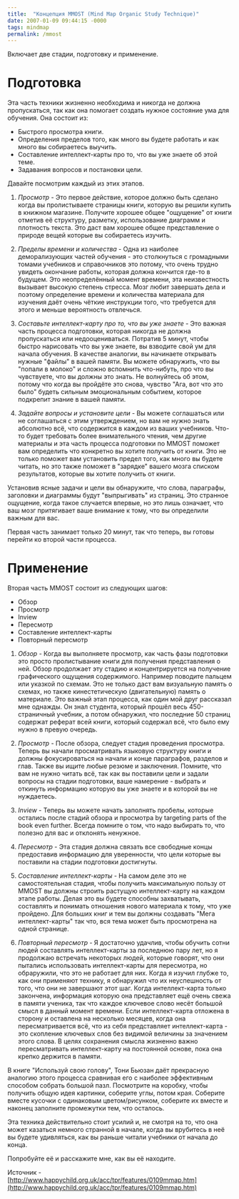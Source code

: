 ```yaml
---
title:  "Концепция MMOST (Mind Map Organic Study Technique)"
date: 2007-01-09 09:44:15 -0000
tags: mindmap
permalink: /mmost
---
```


Включает две стадии, подготовку и применение.

# Подготовка

Эта часть техники жизненно необходима и никогда не должна пропускаться, так как она помогает создать нужное состояние ума для обучения. Она состоит из:

- Быстрого просмотра книги.
- Определения пределов того, как много вы будете работать и как много вы собираетесь выучить.
- Составление интеллект-карты про то, что вы уже знаете об этой теме.
- Задавания вопросов и постановки цели.

Давайте посмотрим каждый из этих этапов.

1) *Просмотр* - Это первое действие, которое должно быть сделано когда вы пролистываете страницы книги, которую вы решили купить в книжном магазине. Получите хорошее общее "ощущение" от книги отметив её структуру, разметку, использование диаграмм и плотность текста. Это даст вам хорошее общее представление о природе вещей которые вы собираетесь изучить.

2) *Пределы времени и количества* - Одна из наиболее деморализующих частей обучения - это столкнуться с громадными томами учебников и справочников это потому, что очень трудно увидеть окончание работы, которая должна кончится где-то в будущем. Это неопределённый момент времени, эта неизвестность вызывает высокую степень стресса. Мозг любит завершать дела и поэтому определение времени и количества материала для изучения даёт очень чёткие инструкции того, что требуется для этого и меньше вероятность отвлечься.

3) *Составьте интеллект-карту про то, что вы уже знаете* - Это важная часть процесса подготовки, которая никогда не должна пропускаться или недооцениваться. Потратив 5 минут, чтобы быстро нарисовать что вы уже знаете, вы взводите свой ум для начала обучения. В качестве аналогии, вы начинаете открывать нужные "файлы" в вашей памяти. Вы можете обнаружить, что вы "попали в молоко" и сложно вспомнить что-нибуть, про что вы чувствуете, что вы должны это знать. Не волнуйтесь об этом, потому что когда вы пройдёте это снова, чувство "Ага, вот что это было" будеть сильным эмоциональным событием, которое подкрепит знание в вашей памяти.

4) *Задайте вопросы и установите цели* - Вы можете соглашаться или не соглашаться с этим утверждением, но вам не нужно знать абсолютно всё, что содержится в каждом из ваших учебников. Что-то будет требовать более внимательного чтения, чем другие материалы и эта часть процесса подготовки по MMOST поможет вам определить что конкретно вы хотите получить от книги. Это не только поможет вам установить предел того, как много вы будете читать, но это также поможет в "зарядке" вашего мозга списком результатов, которые вы хотите получить от книги. 

Установив ясные задачи и цели вы обнаружите, что слова, параграфы, заголовки и диаграммы будут "выпрыгивать" из страниц. Это странное ощущение, когда такое случается впервые, но это лишь означает, что ваш мозг притягивает ваше внимание к тому, что вы определили важным для вас. 

Первая часть занимает только 20 минут, так что теперь, вы готовы перейти ко второй части процесса.

# Применение

Вторая часть MMOST состоит из следующих шагов:

- Обзор
- Просмотр
- Inview
- Пересмотр
- Составление интеллект-карты
- Повторный пересмотр

1) *Обзор* - Когда вы выполняете просмотр, как часть фазы подготовки это просто пролистывание книги для получения представления о ней. Обзор продолжает эту стадию и концентрируется на получение графического ощущения содержимого. Например поводите пальцем или указкой по схемам. Это не только даст вам визуальную память о схемах, но также кинестетическую (двигательную) память о материале. Это важный этап процесса, как один мой друг рассказал мне однажды. Он знал студента, который прошёл весь 450-страничный учебник, а потом обнаружил, что последние 50 страниц содержат реферат всей книги, который содержал всё, что было ему нужно в превую очередь.

2) *Просмотр* - После обзора, следует стадия проведения просмотра. Теперь вы начали просматривать языковую структуру книги и должны фокусироваться на начали и конце параграфов, разделов и глав. Также вы ищите любые резюме и заключения. Помните, что вам не нужно читать всё, так как вы поставили цели и задали вопросы на стадии подготовки, ваше намерение - выбрать и откинуть информацию которую вы уже знаете и в которой вы не нуждаетесь.

3) *Inview* - Теперь вы можете начать заполнять пробелы, которые остались после стадий обзора и просмотра by targeting parts of the book even further.  Всегда помните о том, что надо выбирать то, что полезно для вас и отклонять ненужное. 

4) *Пересмотр* - Эта стадия должна связать все свободные концы предоставив информацию для уверенности, что цели которые вы поставили на стадии подготовки достигнуты.

5) *Составление интеллект-карты* - На самом деле это не самостоятельная стадия, чтобы получить максимальную пользу от MMOST вы должны строить растущую интеллект-карту на каждом этапе работы. Делая это вы будете способны захватывать, составлять и понимать отношения нового материала к тому, что уже пройдено. Для больших книг и тем вы должны создавать "Мега интеллект-карты" так что, вся тема может быть просмотрена на одной странице.

6) *Повторный пересмотр* - Я достаточно удачлив, чтобы обучить сотни людей составлять интеллект-карты за последнюю пару лет, но я продолжаю встречать некоторых людей, которые говорят, что они пытались использовать интеллект-карты для пересмотра, но обраружили, что это не работает для них. Когда я изучил глубже то, как они применяют технику, я обнаружил что их неуспешность от того, что они не завершают этот шаг. Когда интеллект-карта только закончена, информация которую она представляет ещё очень свежа в памяти ученика, так что каждое ключевое слово несёт большой смысл в данный момент времени. Если интеллект-карта отложена в сторону и оставлена на несколько месяцев, когда она пересматривается всё, что из себя представляет интеллект-карта - это скопление ключевых слов без видимой величины  за значением этого слова. В целях сохранения смысла жизненно важно пересматривать интеллект-карту на постоянной основе, пока она крепко держится в памяти.

В книге "Используй свою голову", Тони Бьюзан даёт прекрасную аналогию этого процесса сравнивая его с наиболее эффективным способом собрать большой пазл. Посмотрите на коробку, чтобы получить общую идея картинки, соберите углы, потом края. Соберите вместе  кусочки с одинаковым цветом/рисунком, соберите их вместе и наконец заполните промежутки тем, что осталось.

Эта техника действительно стоит усилий и, не смотря на то, что она может казаться немного странной в начале, когда вы врубитесь в неё вы будете удивляться, как вы раньше читали учебники от начала до конца. 

Попробуйте её и расскажите мне, как вы её находите.

Источник - [http://www.happychild.org.uk/acc/tpr/features/0109mmap.htm](http://www.happychild.org.uk/acc/tpr/features/0109mmap.htm)
